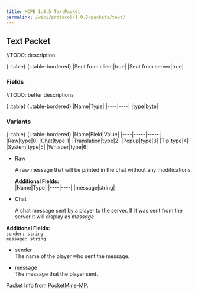 ```yaml
---
title: MCPE 1.0.5 TextPacket
permalink: /wiki/protocol/1.0.5/packets/text/
---
```

## Text Packet
//TODO: description

{:.table}
{:.table-bordered}
|Sent from client|true|
|Sent from server|true|

### Fields
//TODO: better descriptions

{:.table}
{:.table-bordered}
|Name|Type|
|----|----|
|type|byte|

### Variants

{:.table}
{:.table-bordered}
|Name|Field|Value|
|----|-----|-----|
|Raw|type|0|
|Chat|type|1|
|Translation|type|2|
|Popup|type|3|
|Tip|type|4|
|System|type|5|
|Whisper|type|6|

* Raw  
    
   A raw message that will be printed in the chat without any modifications.
  
   **Additional Fields:**  
     |Name|Type|
     |----|----|
     |message|string|
  
* Chat   

    A chat message sent by a player to the server. If it was sent from the server it will display as *<sender> message*.
  
**Additional Fields:**  
`sender: string`  
`message: string`
  
  * sender  
  The name of the player who sent the message.
    
  * message  
  The message that the player sent.

Packet Info from [PocketMine-MP](https://github.com/pmmp/PocketMine-MP).
